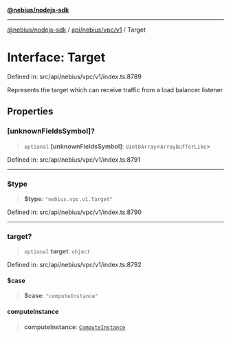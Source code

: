 [**@nebius/nodejs-sdk**](../../../../../README.md)

***

[@nebius/nodejs-sdk](../../../../../README.md) / [api/nebius/vpc/v1](../README.md) / Target

# Interface: Target

Defined in: src/api/nebius/vpc/v1/index.ts:8789

Represents the target which can receive traffic from a load balancer listener

## Properties

### \[unknownFieldsSymbol\]?

> `optional` **\[unknownFieldsSymbol\]**: `Uint8Array`\<`ArrayBufferLike`\>

Defined in: src/api/nebius/vpc/v1/index.ts:8791

***

### $type

> **$type**: `"nebius.vpc.v1.Target"`

Defined in: src/api/nebius/vpc/v1/index.ts:8790

***

### target?

> `optional` **target**: `object`

Defined in: src/api/nebius/vpc/v1/index.ts:8792

#### $case

> **$case**: `"computeInstance"`

#### computeInstance

> **computeInstance**: [`ComputeInstance`](ComputeInstance.md)
